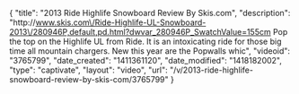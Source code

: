 {
    "title": "2013 Ride Highlife Snowboard Review By Skis.com",
    "description": "http:\/\/www.skis.com\/Ride-Highlife-UL-Snowboard-2013\/280946P,default,pd.html?dwvar_280946P_SwatchValue=155cm  Pop the top on the Highlife UL from Ride. It is an intoxicating ride for those big time all mountain chargers. New this year are the Popwalls whic",
    "videoid": "3765799",
    "date_created": "1411361120",
    "date_modified": "1418182002",
    "type": "captivate",
    "layout": "video",
    "url": "\/v\/2013-ride-highlife-snowboard-review-by-skis-com\/3765799"
}